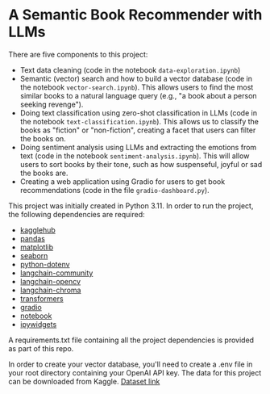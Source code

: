 # A Semantic Book Recommender with LLMs

There are five components to this project:
* Text data cleaning (code in the notebook `data-exploration.ipynb`)
* Semantic (vector) search and how to build a vector database (code in the notebook `vector-search.ipynb`). This allows users to find the most similar books to a natural language query (e.g., "a book about a person seeking revenge").
* Doing text classification using zero-shot classification in LLMs (code in the notebook `text-classification.ipynb`). This allows us to classify the books as "fiction" or "non-fiction", creating a facet that users can filter the books on. 
* Doing sentiment analysis using LLMs and extracting the emotions from text (code in the notebook `sentiment-analysis.ipynb`). This will allow users to sort books by their tone, such as how suspenseful, joyful or sad the books are.
* Creating a web application using Gradio for users to get book recommendations (code in the file `gradio-dashboard.py`).

This project was initially created in Python 3.11. In order to run the project, the following dependencies are required:
* [kagglehub](https://pypi.org/project/kagglehub/)
* [pandas](https://pypi.org/project/pandas/)
* [matplotlib](https://pypi.org/project/matplotlib/)
* [seaborn](https://pypi.org/project/seaborn/)
* [python-dotenv](https://pypi.org/project/python-dotenv/)
* [langchain-community](https://pypi.org/project/langchain-community/)
* [langchain-opencv](https://pypi.org/project/langchain-opencv/)
* [langchain-chroma](https://pypi.org/project/langchain-chroma/)
* [transformers](https://pypi.org/project/transformers/)
* [gradio](https://pypi.org/project/gradio/)
* [notebook](https://pypi.org/project/notebook/)
* [ipywidgets](https://pypi.org/project/ipywidgets/)

A requirements.txt file containing all the project dependencies is provided as part of this repo.

In order to create your vector database, you'll need to create a .env file in your root directory containing your OpenAI API key.
The data for this project can be downloaded from Kaggle.
[Dataset link](https://www.kaggle.com/datasets/dylanjcastillo/7k-books-with-metadata)


